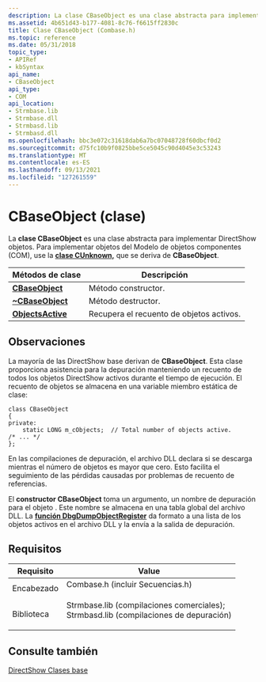 ```yaml
---
description: La clase CBaseObject es una clase abstracta para implementar DirectShow objetos . Para implementar objetos del Modelo de objetos componentes (COM), use la clase CUnknown, que se deriva de CBaseObject.
ms.assetid: 4b651d43-b177-4081-8c76-f6615ff2830c
title: Clase CBaseObject (Combase.h)
ms.topic: reference
ms.date: 05/31/2018
topic_type:
- APIRef
- kbSyntax
api_name:
- CBaseObject
api_type:
- COM
api_location:
- Strmbase.lib
- Strmbase.dll
- Strmbasd.lib
- Strmbasd.dll
ms.openlocfilehash: bbc3e072c31618dab6a7bc07048728f60dbcf0d2
ms.sourcegitcommit: d75fc10b9f0825bbe5ce5045c90d4045e3c53243
ms.translationtype: MT
ms.contentlocale: es-ES
ms.lasthandoff: 09/13/2021
ms.locfileid: "127261559"
---
```

# <a name="cbaseobject-class"></a>CBaseObject (clase)

La **clase CBaseObject** es una clase abstracta para implementar DirectShow objetos. Para implementar objetos del Modelo de objetos componentes (COM), use la [**clase CUnknown,**](cunknown.md) que se deriva de **CBaseObject**.



| Métodos de clase                                      | Descripción                            |
|----------------------------------------------------|----------------------------------------|
| [**CBaseObject**](cbaseobject-cbaseobject.md)     | Método constructor.                    |
| [**~CBaseObject**](cbaseobject--cbaseobject.md)   | Método destructor.                     |
| [**ObjectsActive**](cbaseobject-objectsactive.md) | Recupera el recuento de objetos activos. |



 

## <a name="remarks"></a>Observaciones

La mayoría de las DirectShow base derivan de **CBaseObject**. Esta clase proporciona asistencia para la depuración manteniendo un recuento de todos los objetos DirectShow activos durante el tiempo de ejecución. El recuento de objetos se almacena en una variable miembro estática de clase:


```
class CBaseObject
{
private:
    static LONG m_cObjects;  // Total number of objects active. 
/* ... */
};
```



En las compilaciones de depuración, el archivo DLL declara si se descarga mientras el número de objetos es mayor que cero. Esto facilita el seguimiento de las pérdidas causadas por problemas de recuento de referencias.

El **constructor CBaseObject** toma un argumento, un nombre de depuración para el objeto . Este nombre se almacena en una tabla global del archivo DLL. La [**función DbgDumpObjectRegister**](dbgdumpobjectregister.md) da formato a una lista de los objetos activos en el archivo DLL y la envía a la salida de depuración.

## <a name="requirements"></a>Requisitos



| Requisito | Value |
|--------------------|--------------------------------------------------------------------------------------------------------------------------------------------------------------------------------------------|
| Encabezado<br/>  | <dl> <dt>Combase.h (incluir Secuencias.h)</dt> </dl>                                                                                   |
| Biblioteca<br/> | <dl> <dt>Strmbase.lib (compilaciones comerciales); </dt> <dt>Strmbasd.lib (compilaciones de depuración)</dt> </dl> |



## <a name="see-also"></a>Consulte también

<dl> <dt>

[DirectShow Clases base](directshow-base-classes.md)
</dt> </dl>

 

 




